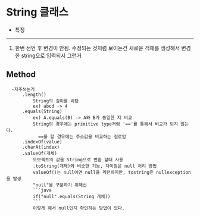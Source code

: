 String 클래스
=====================================================


- 특징
----------------------------------------------------
1. 한번 선언 후 변경이 안됨.
  수정되는 것처럼 보이는건 새로운 객체를 생성해서 변경한 string으로 입력되서 그런거
  
  
  **Method**
  -----------------------------------------------
      
      -자주쓰는거
          .length()
              String의 길이를 리턴
              ex) abcd -> 4
          .equals(String)
              ex) A.equals(B) -> A와 B가 동일한 지 비교
              String의 경우에는 primitive type처럼 '=='를 통해서 비교가 되지 않는다.
                ==를 할 경우에는 주소값을 비교하는 걸로암
          .indexOf(value)
          .charAt(index)
          .valueOf(개체)
              오브젝트의 값을 String으로 변환 할때 사용
              .toString(개체)와 비슷한 기능, 차이점은 null 처리 방법
              valueOf()는 null이면 null을 리턴하지만, tostring은 nullexception을 발생
              "null"을 구분하기 위해선
              ```java
              if("null".equals(String 개체))
              ```
              이렇게 해서 null인지 확인하는 방법이 있다.
